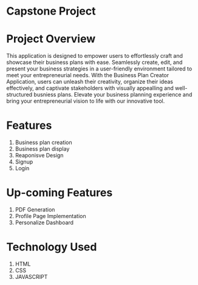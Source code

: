 # Capstone Project

# Project Overview
This application is designed to empower users to effortlessly craft and showcase their business plans with ease. Seamlessly create, edit, and present your business strategies in a user-friendly environment tailored to meet your entrepreneurial needs. With the Business Plan Creator Application, users can unleash their creativity, organize their ideas effectively, and captivate stakeholders with visually appealling and well-structured busniess plans. Elevate your business planning experience and bring your entrepreneurial vision to life with our innovative tool.

# Features
1) Business plan creation
2) Business plan display
3) Reaponisve Design
4) Signup 
5) Login

# Up-coming Features
1) PDF Generation
2) Profile Page Implementation
3) Personalize Dashboard

# Technology Used
1) HTML
2) CSS
3) JAVASCRIPT